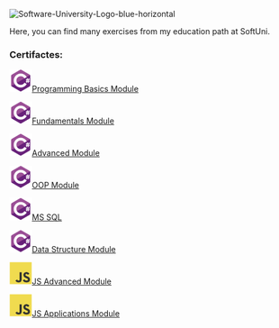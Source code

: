 ![Software-University-Logo-blue-horizontal](https://user-images.githubusercontent.com/78408524/171289158-48257e0a-c7f0-440b-b354-ef0f2e8a9a8a.png)


Here, you can find many exercises from my education path at SoftUni.

<h3 align="left">Certifactes:</h3>
<p align="left"> 
  <a href="https://softuni.bg/certificates/details/100273/0b43e777" target="_blank" rel="noreferrer"> 
    <img src="https://raw.githubusercontent.com/devicons/devicon/master/icons/csharp/csharp-original.svg" alt="csharp" width="40" height="40" 
         <h3>Programming Basics Module</h3>
  </a>
</p>

<p align="left"> 
  <a href="https://softuni.bg/certificates/details/111558/92a94dac" target="_blank" rel="noreferrer"> 
    <img src="https://raw.githubusercontent.com/devicons/devicon/master/icons/csharp/csharp-original.svg" alt="csharp" width="40" height="40" 
         <h3>Fundamentals Module</h3>
  </a>
</p>

<p align="left"> 
  <a href="https://softuni.bg/certificates/details/114383/dff6c48a" target="_blank" rel="noreferrer"> 
    <img src="https://raw.githubusercontent.com/devicons/devicon/master/icons/csharp/csharp-original.svg" alt="csharp" width="40" height="40" 
         <h3>Advanced Module</h3>
  </a>
</p>

<p align="left"> 
  <a href="https://softuni.bg/certificates/details/120532/cea0cd45" target="_blank" rel="noreferrer"> 
    <img src="https://raw.githubusercontent.com/devicons/devicon/master/icons/csharp/csharp-original.svg" alt="csharp" width="40" height="40" 
         <h3>OOP Module</h3>
  </a>
</p>

<p align="left"> 
  <a href="https://softuni.bg/certificates/details/134772/b568d713" target="_blank" rel="noreferrer"> 
    <img src="https://raw.githubusercontent.com/devicons/devicon/master/icons/csharp/csharp-original.svg" alt="csharp" width="40" height="40" 
         <h3>MS SQL</h3>
  </a>
</p>

<p align="left"> 
  <a href="https://softuni.bg/certificates/details/133543/f30ff3db" target="_blank" rel="noreferrer"> 
    <img src="https://raw.githubusercontent.com/devicons/devicon/master/icons/csharp/csharp-original.svg" alt="csharp" width="40" height="40" 
         <h3>Data Structure Module</h3>
  </a>
</p>

<p align="left"> 
  <a href="https://softuni.bg/certificates/details/126454/0262ddda" target="_blank" rel="noreferrer"> 
    <img src="https://raw.githubusercontent.com/devicons/devicon/master/icons/javascript/javascript-original.svg" alt="javascript" width="40" height="40" 
         <h3>JS Advanced Module</h3>
  </a>
</p>

<p align="left"> 
  <a href="https://softuni.bg/certificates/details/130344/6ae47c78" target="_blank" rel="noreferrer"> 
    <img src="https://raw.githubusercontent.com/devicons/devicon/master/icons/javascript/javascript-original.svg" alt="javascript" width="40" height="40" 
         <h3>JS Applications Module</h3>
  </a>
</p>

